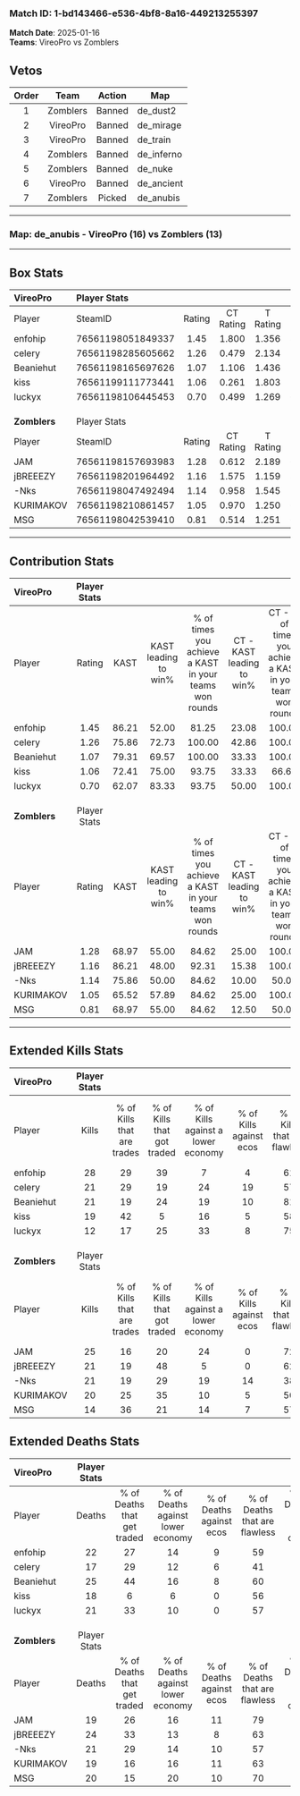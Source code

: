 ### Match ID: 1-bd143466-e536-4bf8-8a16-449213255397  
**Match Date**: 2025-01-16  
**Teams**: VireoPro vs Zomblers  

## Vetos  

| Order | Team | Action | Map |
| :---: | :--: | :----: | --- |
| 1 | Zomblers | Banned | de_dust2 |
| 2 | VireoPro | Banned | de_mirage |
| 3 | VireoPro | Banned | de_train |
| 4 | Zomblers | Banned | de_inferno |
| 5 | Zomblers | Banned | de_nuke |
| 6 | VireoPro | Banned | de_ancient |
| 7 | Zomblers | Picked | de_anubis |

---  

### **Map**: de_anubis - VireoPro (16) vs Zomblers (13)  
---  

## Box Stats  

| **VireoPro** | Player Stats      |        |           |          |       |      |       |         |        |      |     |
| :- | :- | :-: | :-: | :-: | :-: | :-: | :-: | :-: | :-: | :-: | :-: |
| Player       | SteamID           | Rating | CT Rating | T Rating | KAST  | ADR  | Kills | Assists | Deaths | K/D  | HS% |
| enfohip      | 76561198051849337 |  1.45  |   1.800   |  1.356   | 86.21 | 91.9 |  28   |   10    |   22   | 1.27 | 57  |
| celery       | 76561198285605662 |  1.26  |   0.479   |  2.134   | 75.86 | 89.3 |  21   |   13    |   17   | 1.24 | 61  |
| Beaniehut    | 76561198165697626 |  1.07  |   1.106   |  1.436   | 79.31 | 78.1 |  21   |    5    |   25   | 0.84 | 33  |
| kiss         | 76561199111773441 |  1.06  |   0.261   |  1.803   | 72.41 | 68.8 |  19   |    4    |   18   | 1.06 | 31  |
| luckyx       | 76561198106445453 |  0.70  |   0.499   |  1.269   | 62.07 | 58.9 |  12   |    6    |   21   | 0.57 | 75  |
|              |                   |        |           |          |       |      |       |         |        |      |     |
|              |                   |        |           |          |       |      |       |         |        |      |     |
|              |                   |        |           |          |       |      |       |         |        |      |     |
| **Zomblers** | Player Stats      |        |           |          |       |      |       |         |        |      |     |
| Player       | SteamID           | Rating | CT Rating | T Rating | KAST  | ADR  | Kills | Assists | Deaths | K/D  | HS% |
| JAM          | 76561198157693983 |  1.28  |   0.612   |  2.189   | 68.97 | 91.6 |  25   |    8    |   19   | 1.32 | 32  |
| jBREEEZY     | 76561198201964492 |  1.16  |   1.575   |  1.159   | 86.21 | 77.5 |  21   |   10    |   24   | 0.88 | 28  |
| -Nks         | 76561198047492494 |  1.14  |   0.958   |  1.545   | 75.86 | 82.4 |  21   |    7    |   21   | 1.00 | 57  |
| KURIMAKOV    | 76561198210861457 |  1.05  |   0.970   |  1.250   | 65.52 | 76.6 |  20   |    5    |   19   | 1.05 | 55  |
| MSG          | 76561198042539410 |  0.81  |   0.514   |  1.251   | 68.97 | 55.8 |  14   |    6    |   20   | 0.70 | 42  |
---  

## Contribution Stats  

| **VireoPro** | Player Stats |       |                      |                                                        |                           |                                                             |                          |                                                            |
| :- | :-: | :-: | :-: | :-: | :-: | :-: | :-: | :-: |
| Player       |    Rating    | KAST  | KAST leading to win% | % of times you achieve a KAST in your teams won rounds | CT - KAST leading to win% | CT - % of times you achieve a KAST in your teams won rounds | T - KAST leading to win% | T - % of times you achieve a KAST in your teams won rounds |
| enfohip      |     1.45     | 86.21 |        52.00         |                         81.25                          |           23.08           |                           100.00                            |          83.33           |                           76.92                            |
| celery       |     1.26     | 75.86 |        72.73         |                         100.00                         |           42.86           |                           100.00                            |          86.67           |                           100.00                           |
| Beaniehut    |     1.07     | 79.31 |        69.57         |                         100.00                         |           33.33           |                           100.00                            |          92.86           |                           100.00                           |
| kiss         |     1.06     | 72.41 |        75.00         |                         93.75                          |           33.33           |                            66.67                            |          92.86           |                           100.00                           |
| luckyx       |     0.70     | 62.07 |        83.33         |                         93.75                          |           50.00           |                           100.00                            |          100.00          |                           92.31                            |
|              |              |       |                      |                                                        |                           |                                                             |                          |                                                            |
|              |              |       |                      |                                                        |                           |                                                             |                          |                                                            |
|              |              |       |                      |                                                        |                           |                                                             |                          |                                                            |
| **Zomblers** | Player Stats |       |                      |                                                        |                           |                                                             |                          |                                                            |
| Player       |    Rating    | KAST  | KAST leading to win% | % of times you achieve a KAST in your teams won rounds | CT - KAST leading to win% | CT - % of times you achieve a KAST in your teams won rounds | T - KAST leading to win% | T - % of times you achieve a KAST in your teams won rounds |
| JAM          |     1.28     | 68.97 |        55.00         |                         84.62                          |           25.00           |                           100.00                            |          75.00           |                           81.82                            |
| jBREEEZY     |     1.16     | 86.21 |        48.00         |                         92.31                          |           15.38           |                           100.00                            |          83.33           |                           90.91                            |
| -Nks         |     1.14     | 75.86 |        50.00         |                         84.62                          |           10.00           |                            50.00                            |          83.33           |                           90.91                            |
| KURIMAKOV    |     1.05     | 65.52 |        57.89         |                         84.62                          |           25.00           |                           100.00                            |          81.82           |                           81.82                            |
| MSG          |     0.81     | 68.97 |        55.00         |                         84.62                          |           12.50           |                            50.00                            |          83.33           |                           90.91                            |
---  

## Extended Kills Stats  

| **VireoPro** | Player Stats |                            |                            |                                    |                         |                              |                                 |                                       |                    |           |
| :- | :-: | :-: | :-: | :-: | :-: | :-: | :-: | :-: | :-: | :-: |
| Player       |    Kills     | % of Kills that are trades | % of Kills that got traded | % of Kills against a lower economy | % of Kills against ecos | % of Kills that are flawless | % of Kills that are close duels | % of Kills that are assisted by flash | Pistol Round Kills | AWP Kills |
| enfohip      |      28      |             29             |             39             |                 7                  |            4            |              61              |                7                |                   7                   |         0          |     2     |
| celery       |      21      |             29             |             19             |                 24                 |           19            |              57              |                5                |                   5                   |         0          |     2     |
| Beaniehut    |      21      |             19             |             24             |                 19                 |           10            |              81              |                0                |                  14                   |         12         |     0     |
| kiss         |      19      |             42             |             5              |                 16                 |            5            |              58              |                5                |                   5                   |         0          |     2     |
| luckyx       |      12      |             17             |             25             |                 33                 |            8            |              75              |                0                |                   8                   |         0          |     1     |
|              |              |                            |                            |                                    |                         |                              |                                 |                                       |                    |           |
|              |              |                            |                            |                                    |                         |                              |                                 |                                       |                    |           |
|              |              |                            |                            |                                    |                         |                              |                                 |                                       |                    |           |
| **Zomblers** | Player Stats |                            |                            |                                    |                         |                              |                                 |                                       |                    |           |
| Player       |    Kills     | % of Kills that are trades | % of Kills that got traded | % of Kills against a lower economy | % of Kills against ecos | % of Kills that are flawless | % of Kills that are close duels | % of Kills that are assisted by flash | Pistol Round Kills | AWP Kills |
| JAM          |      25      |             16             |             20             |                 24                 |            0            |              72              |                0                |                   0                   |         14         |     4     |
| jBREEEZY     |      21      |             19             |             48             |                 5                  |            0            |              62              |               10                |                   5                   |         0          |     0     |
| -Nks         |      21      |             19             |             29             |                 19                 |           14            |              38              |               10                |                  10                   |         0          |     2     |
| KURIMAKOV    |      20      |             25             |             35             |                 10                 |            5            |              50              |               10                |                   5                   |         0          |     2     |
| MSG          |      14      |             36             |             21             |                 14                 |            7            |              57              |                0                |                  14                   |         1          |     1     |
## Extended Deaths Stats  

| **VireoPro** | Player Stats |                             |                                   |                          |                               |                            |                           |               |
| :- | :-: | :-: | :-: | :-: | :-: | :-: | :-: | :-: |
| Player       |    Deaths    | % of Deaths that get traded | % of Deaths against lower economy | % of Deaths against ecos | % of Deaths that are flawless | % of Deaths that are close | % of Deaths while blinded | Deaths to AWP |
| enfohip      |      22      |             27              |                14                 |            9             |              59               |             0              |             0             |       1       |
| celery       |      17      |             29              |                12                 |            6             |              41               |             18             |            12             |       3       |
| Beaniehut    |      25      |             44              |                16                 |            8             |              60               |             4              |             4             |       5       |
| kiss         |      18      |              6              |                 6                 |            0             |              56               |             6              |             6             |       2       |
| luckyx       |      21      |             33              |                10                 |            0             |              57               |             5              |            10             |       4       |
|              |              |                             |                                   |                          |                               |                            |                           |               |
|              |              |                             |                                   |                          |                               |                            |                           |               |
|              |              |                             |                                   |                          |                               |                            |                           |               |
| **Zomblers** | Player Stats |                             |                                   |                          |                               |                            |                           |               |
| Player       |    Deaths    | % of Deaths that get traded | % of Deaths against lower economy | % of Deaths against ecos | % of Deaths that are flawless | % of Deaths that are close | % of Deaths while blinded | Deaths to AWP |
| JAM          |      19      |             26              |                16                 |            11            |              79               |             0              |            11             |       2       |
| jBREEEZY     |      24      |             33              |                13                 |            8             |              63               |             0              |             4             |       2       |
| -Nks         |      21      |             29              |                14                 |            10            |              57               |             5              |            10             |       2       |
| KURIMAKOV    |      19      |             16              |                16                 |            11            |              63               |             5              |             5             |       4       |
| MSG          |      20      |             15              |                20                 |            10            |              70               |             10             |            10             |       2       |
